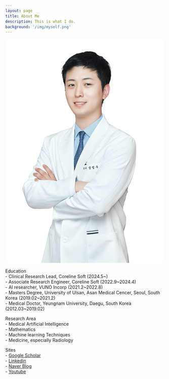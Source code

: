 ```yaml
---
layout: page
title: About Me
description: This is what I do.
background: '/img/myself.png'
---
```

![myself](/img/myself.png)

<p> Education
<br> - Clinical Research Lead, Coreline Soft (2024.5~)
<br> - Associate Research Engineer, Coreline Soft (2022.9~2024.4)
<br> - AI researcher, VUNO Incorp (2021.2~2022.8)
<br> - Masters Degree, University of Ulsan, Asan Medical Cencer, Seoul, South Korea (2019.02~2021.2)
<br> - Medical Doctor, Yeungnam University, Daegu, South Korea (2012.03~2019.02)


<p> Research Area
<br> - Medical Artificial Intelligence
<br> - Mathematics
<br> - Machine learning Techniques
<br> - Medicine, especially Radiology


<p> Sites
  <br> - <a href="https://scholar.google.co.kr/citations?user=UZk_sFkAAAAJ&hl=ko">Google Scholar</a>
  <br> - <a href="https://www.linkedin.com/in/jryoungw/">Linkedin</a>
  <br> - <a href="https://blog.naver.com/et2035">Naver Blog</a>
  <br> - <a href="https://www.youtube.com/channel/UC2OC6sqKOSLNL4S6g1L3SeA?view_as=subscriber">Youtube</a>
<p class="mb-5">

